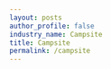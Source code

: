 ```yaml
---
layout: posts 
author_profile: false 
industry_name: Campsite
title: Campsite
permalink: /campsite
---
```

